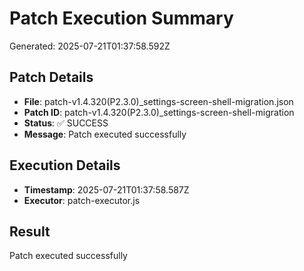 # Patch Execution Summary
Generated: 2025-07-21T01:37:58.592Z

## Patch Details
- **File**: patch-v1.4.320(P2.3.0)_settings-screen-shell-migration.json
- **Patch ID**: patch-v1.4.320(P2.3.0)_settings-screen-shell-migration
- **Status**: ✅ SUCCESS
- **Message**: Patch executed successfully

## Execution Details
- **Timestamp**: 2025-07-21T01:37:58.587Z
- **Executor**: patch-executor.js

## Result
Patch executed successfully
